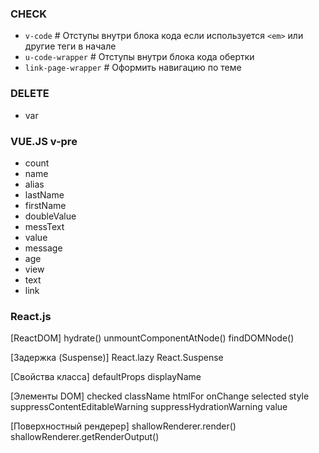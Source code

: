 
### CHECK
- `v-code`            # Отступы внутри блока кода если используется `<em>` или другие теги в начале
- `u-code-wrapper`    # Отступы внутри блока кода обертки 
- `link-page-wrapper` # Оформить навигацию по теме

### DELETE
- var

### VUE.JS v-pre
- count
- name
- alias
- lastName
- firstName
- doubleValue
- messText
- value
- message
- age
- view
- text
- link

### React.js

[ReactDOM]
hydrate()
unmountComponentAtNode()
findDOMNode()

[Задержка (Suspense)]
React.lazy
React.Suspense

[Свойства класса]
defaultProps
displayName

[Элементы DOM]
checked
className
htmlFor
onChange
selected
style
suppressContentEditableWarning
suppressHydrationWarning
value

[Поверхностный рендерер]
shallowRenderer.render()
shallowRenderer.getRenderOutput()
